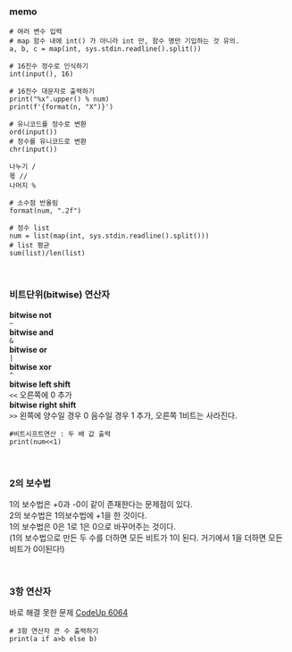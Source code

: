 ### memo

```
# 여러 변수 입력
# map 함수 내에 int() 가 아니라 int 만, 함수 명만 기입하는 것 유의.
a, b, c = map(int, sys.stdin.readline().split())

```

```
# 16진수 정수로 인식하기
int(input(), 16)
```

```
# 16진수 대문자로 출력하기
print("%x".upper() % num)
print(f'{format(n, "X")}')
```

```
# 유니코드를 정수로 변환
ord(input())
# 정수를 유니코드로 변환
chr(input())
```

```
나누기 /
몫 //
나머지 %
```

```
# 소수점 반올림
format(num, ".2f")
```

```
# 정수 list
num = list(map(int, sys.stdin.readline().split()))
# list 평균
sum(list)/len(list)
```

<br/>

### 비트단위(bitwise) 연산자

**bitwise not**  
`~`  
**bitwise and**  
`&`  
**bitwise or**  
`|`  
**bitwise xor**  
`^`  
**bitwise left shift**  
`<<` 오른쪽에 0 추가  
**bitwise right shift**  
`>>` 왼쪽에 양수일 경우 0 음수일 경우 1 추가, 오른쪽 1비트는 사라진다.

```
#비트시프트연산 : 두 배 값 출력
print(num<<1)
```

<br/>

### 2의 보수법

1의 보수법은 +0과 -0이 같이 존재한다는 문제점이 있다.  
2의 보수법은 1의보수법에 +1을 한 것이다.  
1의 보수법은 0은 1로 1은 0으로 바꾸어주는 것이다.  
(1의 보수법으로 만든 두 수를 더하면 모든 비트가 1이 된다. 거기에서 1을 더하면 모든 비트가 0이된다!)

<br/>

### 3항 연산자

바로 해결 못한 문제 [CodeUp 6064](https://codeup.kr/problem.php?id=6064&rid=0)

```
# 3항 연산자 큰 수 출력하기
print(a if a>b else b)
```
